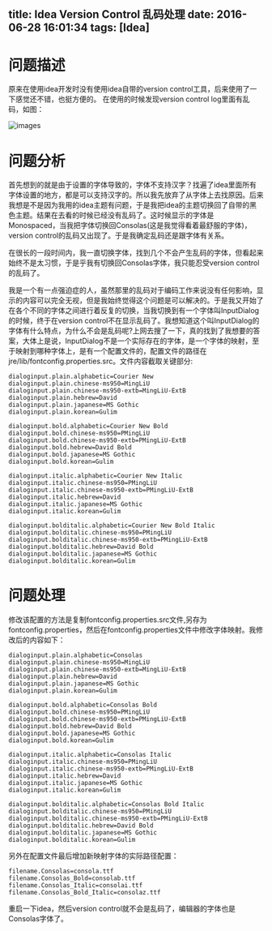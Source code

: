 title: Idea Version Control 乱码处理
date: 2016-06-28 16:01:34
tags: [Idea]
---
# 问题描述
原来在使用idea开发时没有使用idea自带的version control工具，后来使用了一下感觉还不错，也挺方便的。
在使用的时候发现version control log里面有乱码，如图：

![images](http://imkgo.github.io/img/idea/idea1.png)
<!-- more -->
# 问题分析
首先想到的就是由于设置的字体导致的，字体不支持汉字？找遍了idea里面所有字体设置的地方，都是可以支持汉字的。所以我先放弃了从字体上去找原因。后来我想是不是因为我用的idea主题有问题，于是我把idea的主题切换回了自带的黑色主题。结果在去看的时候已经没有乱码了。这时候显示的字体是Monospaced，当我把字体切换回Consolas(这是我觉得看着最舒服的字体)，version control的乱码又出现了。于是我确定乱码还是跟字体有关系。

在很长的一段时间内，我一直切换字体，找到几个不会产生乱码的字体，但看起来始终不是太习惯，于是乎我有切换回Consolas字体，我只能忍受version control的乱码了。

我是一个有一点强迫症的人，虽然那里的乱码对于编码工作来说没有任何影响，显示的内容可以完全无视，但是我始终觉得这个问题是可以解决的。于是我又开始了在各个不同的字体之间进行着反复的切换，当我切换到有一个字体叫InputDialog的时候，终于在version control不在显示乱码了。我想知道这个叫InputDialog的字体有什么特点，为什么不会是乱码呢?上网去搜了一下，真的找到了我想要的答案，大体上是说，InputDialog不是一个实际存在的字体，是一个字体的映射，至于映射到哪种字体上，是有一个配置文件的，配置文件的路径在jre/lib/fontconfig.properties.src。文件内容截取关键部分:

```
dialoginput.plain.alphabetic=Courier New
dialoginput.plain.chinese-ms950=MingLiU
dialoginput.plain.chinese-ms950-extb=MingLiU-ExtB
dialoginput.plain.hebrew=David
dialoginput.plain.japanese=MS Gothic
dialoginput.plain.korean=Gulim

dialoginput.bold.alphabetic=Courier New Bold
dialoginput.bold.chinese-ms950=PMingLiU
dialoginput.bold.chinese-ms950-extb=PMingLiU-ExtB
dialoginput.bold.hebrew=David Bold
dialoginput.bold.japanese=MS Gothic
dialoginput.bold.korean=Gulim

dialoginput.italic.alphabetic=Courier New Italic
dialoginput.italic.chinese-ms950=PMingLiU
dialoginput.italic.chinese-ms950-extb=PMingLiU-ExtB
dialoginput.italic.hebrew=David
dialoginput.italic.japanese=MS Gothic
dialoginput.italic.korean=Gulim

dialoginput.bolditalic.alphabetic=Courier New Bold Italic
dialoginput.bolditalic.chinese-ms950=PMingLiU
dialoginput.bolditalic.chinese-ms950-extb=PMingLiU-ExtB
dialoginput.bolditalic.hebrew=David Bold
dialoginput.bolditalic.japanese=MS Gothic
dialoginput.bolditalic.korean=Gulim
```

# 问题处理

修改该配置的方法是复制fontconfig.properties.src文件,另存为fontconfig.properties，然后在fontconfig.properties文件中修改字体映射。我修改后的内容如下：
```
dialoginput.plain.alphabetic=Consolas
dialoginput.plain.chinese-ms950=MingLiU
dialoginput.plain.chinese-ms950-extb=MingLiU-ExtB
dialoginput.plain.hebrew=David
dialoginput.plain.japanese=MS Gothic
dialoginput.plain.korean=Gulim

dialoginput.bold.alphabetic=Consolas Bold
dialoginput.bold.chinese-ms950=PMingLiU
dialoginput.bold.chinese-ms950-extb=PMingLiU-ExtB
dialoginput.bold.hebrew=David Bold
dialoginput.bold.japanese=MS Gothic
dialoginput.bold.korean=Gulim

dialoginput.italic.alphabetic=Consolas Italic
dialoginput.italic.chinese-ms950=PMingLiU
dialoginput.italic.chinese-ms950-extb=PMingLiU-ExtB
dialoginput.italic.hebrew=David
dialoginput.italic.japanese=MS Gothic
dialoginput.italic.korean=Gulim

dialoginput.bolditalic.alphabetic=Consolas Bold Italic
dialoginput.bolditalic.chinese-ms950=PMingLiU
dialoginput.bolditalic.chinese-ms950-extb=PMingLiU-ExtB
dialoginput.bolditalic.hebrew=David Bold
dialoginput.bolditalic.japanese=MS Gothic
dialoginput.bolditalic.korean=Gulim
```
另外在配置文件最后增加新映射字体的实际路径配置：
```
filename.Consolas=consola.ttf
filename.Consolas_Bold=consolab.ttf
filename.Consolas_Italic=consolai.ttf
filename.Consolas_Bold_Italic=consolaz.ttf
```

重启一下idea，然后version control就不会是乱码了，编辑器的字体也是Consolas字体了。
